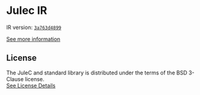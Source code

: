 # Julec IR

IR version: [`3a763d4899`](https://github.com/julelang/jule/tree/3a763d4899c7194d98ed7f013d8d904dc002f8b4)

[See more information](https://manual.jule.dev/getting-started/install-from-source/compile-from-ir.html)

## License

The JuleC and standard library is distributed under the terms of the BSD 3-Clause license. \
[See License Details](./LICENSE)
